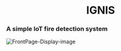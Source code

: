 <h1 align="center">IGNIS</h1>
<h3>A simple IoT fire detection system</h3>

![FrontPage-Display-image](https://external-content.duckduckgo.com/iu/?u=https%3A%2F%2Ftse3.mm.bing.net%2Fth%3Fid%3DOIP.GKpMIymTOEwKG1kEIsBANQHaD_%26pid%3DApi&f=1&ipt=1eb7b07fc42d73d772e305f219d457cc4333d608d7314363a2a5cd855d5f58c4&ipo=images)


